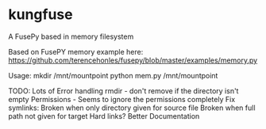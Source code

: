 kungfuse
========

A FusePy based in memory filesystem

Based on FusePY memory example here: https://github.com/terencehonles/fusepy/blob/master/examples/memory.py

Usage:
    mkdir /mnt/mountpoint
    python mem.py /mnt/mountpoint


TODO:
    Lots of Error handling
    rmdir - don't remove if the directory isn't empty
    Permissions - Seems to ignore the permissions completely
    Fix symlinks:
        Broken when only directory given for source file
        Broken when full path not given for target
    Hard links?
    Better Documentation
    
    
